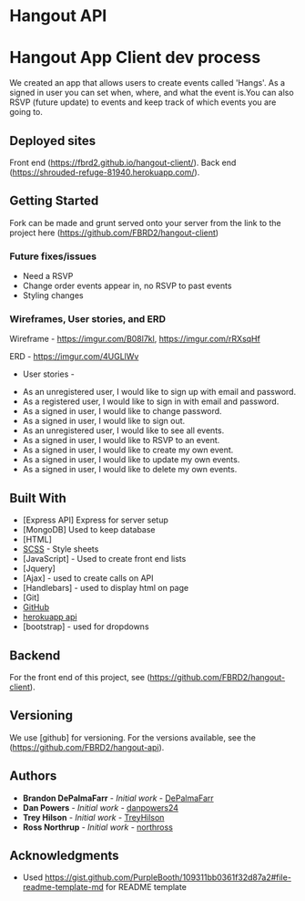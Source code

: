 # Hangout API



# Hangout App Client dev process

We created an app that allows users to create events called 'Hangs'. As a signed in user you can set when, where, and what the event is.You can also RSVP (future update) to events and keep track of which events you are going to.

## Deployed sites

Front end (https://fbrd2.github.io/hangout-client/).
Back end (https://shrouded-refuge-81940.herokuapp.com/).

## Getting Started

Fork can be made and grunt served onto your server from the link to the project here (https://github.com/FBRD2/hangout-client)

### Future fixes/issues

- Need a RSVP
- Change order events appear in, no RSVP to past events
- Styling changes

### Wireframes, User stories, and ERD

Wireframe - https://imgur.com/B08l7kl, https://imgur.com/rRXsqHf

ERD - https://imgur.com/4UGLlWv

* User stories -
- As an unregistered user, I would like to sign up with email and password.
- As a registered user, I would like to sign in with email and password.
- As a signed in user, I would like to change password.
- As a signed in user, I would like to sign out.
- As an unregistered user, I would like to see all events.
- As a signed in user, I would like to RSVP to an event.
- As a signed in user, I would like to create my own event.
- As a signed in user, I would like to update my own events.
- As a signed in user, I would like to delete my own events.

## Built With

* [Express API] Express for server setup
* [MongoDB] Used to keep database
* [HTML]
* [SCSS](https://sass-lang.com/) - Style sheets
* [JavaScript] - Used to create front end lists
* [Jquery]
* [Ajax] - used to create calls on API
* [Handlebars] - used to display html on page
* [Git]
* [GitHub](https://github.com/)
* [herokuapp api](https://www.heroku.com/)
* [bootstrap] - used for dropdowns

## Backend

For the front end of this project, see (https://github.com/FBRD2/hangout-client).

## Versioning

We use [github] for versioning. For the versions available, see the (https://github.com/FBRD2/hangout-api).

## Authors

* **Brandon DePalmaFarr** - *Initial work* - [DePalmaFarr](https://github.com/DePalmaFarr)
* **Dan Powers** - *Initial work* - [danpowers24](danpowers24)
* **Trey Hilson** - *Initial work* - [TreyHilson](https://github.com/TreyHilson)
* **Ross Northrup** - *Initial work* - [northross](https://github.com/northross)

## Acknowledgments

* Used https://gist.github.com/PurpleBooth/109311bb0361f32d87a2#file-readme-template-md for README template
